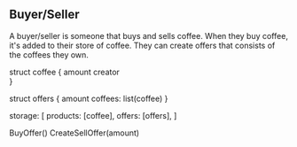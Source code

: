 Buyer/Seller
------------

A buyer/seller is someone that buys and sells coffee.  When they buy coffee, it's added to their store of coffee.  They can create offers that consists of the coffees they own.

struct coffee {
  amount
  creator  
}

struct offers {
  amount
  coffees: list(coffee)
}

storage: [
  products: [coffee],
  offers: [offers],
]

BuyOffer()
CreateSellOffer(amount)
